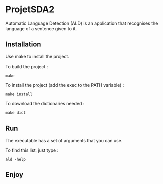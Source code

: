 # ProjetSDA2

Automatic Language Detection (ALD) is an application that recognises the language of a sentence given to it.

## Installation

Use make to install the project.

To build the project :
```
make
```

To install the project (add the exec to the PATH variable) :
```
make install
```

To download the dictionaries needed :
```
make dict
```

## Run

The executable has a set of arguments that you can use.

To find this list, just type :

```
ald -help
```

## Enjoy

